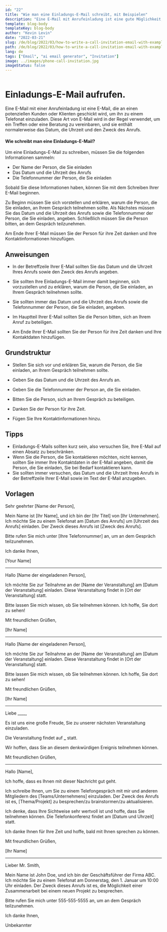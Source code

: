 ```yaml
---
id: "22"
title: "Wie man eine Einladungs-E-Mail schreibt, mit Beispielen"
description: "Eine E-Mail mit Anrufeinladung ist eine gute Möglichkeit, ein Treffen oder eine Beratung mit einem potenziellen Kunden oder Klienten zu vereinbaren."
template: blog-body
templateKey: blog-body
author: "Kevin Levin"
date: "2022-03-21"
slug: /de/blog/2022/03/how-to-write-a-call-invitation-email-with-examples
path: /de/blog/2022/03/how-to-write-a-call-invitation-email-with-examples
lang: de
tags: ["Email", "ai email generator", "Invitation"]
image: ../images/phone-call-invitation.jpg
imageStatus: false
---
```


```toc

```

# Einladungs-E-Mail aufrufen.

Eine E-Mail mit einer Anrufeinladung ist eine E-Mail, die an einen potenziellen Kunden oder Klienten geschickt wird, um ihn zu einem Telefonat einzuladen. Diese Art von E-Mail wird in der Regel verwendet, um ein Treffen oder eine Beratung zu vereinbaren, und sie enthält normalerweise das Datum, die Uhrzeit und den Zweck des Anrufs.

#### Wie schreibt man eine Einladungs-E-Mail?

Um eine Einladungs-E-Mail zu schreiben, müssen Sie die folgenden Informationen sammeln:

- Der Name der Person, die Sie einladen
- Das Datum und die Uhrzeit des Anrufs
- Die Telefonnummer der Person, die Sie einladen

Sobald Sie diese Informationen haben, können Sie mit dem Schreiben Ihrer E-Mail beginnen.

Zu Beginn müssen Sie sich vorstellen und erklären, warum die Person, die Sie einladen, an Ihrem Gespräch teilnehmen sollte. Als Nächstes müssen Sie das Datum und die Uhrzeit des Anrufs sowie die Telefonnummer der Person, die Sie einladen, angeben. Schließlich müssen Sie die Person bitten, an dem Gespräch teilzunehmen.

Am Ende Ihrer E-Mail müssen Sie der Person für ihre Zeit danken und Ihre Kontaktinformationen hinzufügen.

## Anweisungen

- In der Betreffzeile Ihrer E-Mail sollten Sie das Datum und die Uhrzeit Ihres Anrufs sowie den Zweck des Anrufs angeben.

- Sie sollten Ihre Einladungs-E-Mail immer damit beginnen, sich vorzustellen und zu erklären, warum die Person, die Sie einladen, an Ihrem Gespräch teilnehmen sollte.

- Sie sollten immer das Datum und die Uhrzeit des Anrufs sowie die Telefonnummer der Person, die Sie einladen, angeben.

- Im Hauptteil Ihrer E-Mail sollten Sie die Person bitten, sich an Ihrem Anruf zu beteiligen.

- Am Ende Ihrer E-Mail sollten Sie der Person für ihre Zeit danken und Ihre Kontaktdaten hinzufügen.

## Grundstruktur

- Stellen Sie sich vor und erklären Sie, warum die Person, die Sie einladen, an Ihrem Gespräch teilnehmen sollte.

- Geben Sie das Datum und die Uhrzeit des Anrufs an.

- Geben Sie die Telefonnummer der Person an, die Sie einladen.

- Bitten Sie die Person, sich an Ihrem Gespräch zu beteiligen.

- Danken Sie der Person für ihre Zeit.

- Fügen Sie Ihre Kontaktinformationen hinzu.

## Tipps

- Einladungs-E-Mails sollten kurz sein, also versuchen Sie, Ihre E-Mail auf einen Absatz zu beschränken.
- Wenn Sie die Person, die Sie kontaktieren möchten, nicht kennen, sollten Sie immer Ihre Kontaktdaten in der E-Mail angeben, damit die Person, die Sie einladen, Sie bei Bedarf kontaktieren kann.
- Sie sollten immer versuchen, das Datum und die Uhrzeit Ihres Anrufs in der Betreffzeile Ihrer E-Mail sowie im Text der E-Mail anzugeben.

## Vorlagen

Sehr geehrter [Name der Person],

Mein Name ist [Ihr Name], und ich bin der [Ihr Titel] von [Ihr Unternehmen]. Ich möchte Sie zu einem Telefonat am [Datum des Anrufs] um [Uhrzeit des Anrufs] einladen. Der Zweck dieses Anrufs ist [Zweck des Anrufs].

Bitte rufen Sie mich unter [Ihre Telefonnummer] an, um an dem Gespräch teilzunehmen.

Ich danke Ihnen,

[Your Name]

---

Hallo [Name der eingeladenen Person],

Ich möchte Sie zur Teilnahme an der [Name der Veranstaltung] am [Datum der Veranstaltung] einladen. Diese Veranstaltung findet in [Ort der Veranstaltung] statt.

Bitte lassen Sie mich wissen, ob Sie teilnehmen können. Ich hoffe, Sie dort zu sehen!

Mit freundlichen Grüßen,

[Ihr Name]

---

Hallo [Name der eingeladenen Person],

Ich möchte Sie zur Teilnahme an der [Name der Veranstaltung] am [Datum der Veranstaltung] einladen. Diese Veranstaltung findet in [Ort der Veranstaltung] statt.

Bitte lassen Sie mich wissen, ob Sie teilnehmen können. Ich hoffe, Sie dort zu sehen!

Mit freundlichen Grüßen,

[Ihr Name]

---

Liebe \_\_\_\_,

Es ist uns eine große Freude, Sie zu unserer nächsten Veranstaltung einzuladen.

Die Veranstaltung findet auf **\_** statt.

Wir hoffen, dass Sie an diesem denkwürdigen Ereignis teilnehmen können.

Mit freundlichen Grüßen,

---

Hallo [Name],

Ich hoffe, dass es Ihnen mit dieser Nachricht gut geht.

Ich schreibe Ihnen, um Sie zu einem Telefongespräch mit mir und anderen Mitgliedern des [Teams/Unternehmens] einzuladen. Der Zweck des Anrufs ist es, [Thema/Projekt] zu besprechen/zu brainstormen/zu aktualisieren.

Ich denke, dass Ihre Sichtweise sehr wertvoll ist und hoffe, dass Sie teilnehmen können. Die Telefonkonferenz findet am [Datum und Uhrzeit] statt.

Ich danke Ihnen für Ihre Zeit und hoffe, bald mit Ihnen sprechen zu können.

Mit freundlichen Grüßen,

[Ihr Name]

---

Lieber Mr. Smith,

Mein Name ist John Doe, und ich bin der Geschäftsführer der Firma ABC. Ich möchte Sie zu einem Telefonat am Donnerstag, den 1. Januar um 10:00 Uhr einladen. Der Zweck dieses Anrufs ist es, die Möglichkeit einer Zusammenarbeit bei einem neuen Projekt zu besprechen.

Bitte rufen Sie mich unter 555-555-5555 an, um an dem Gespräch teilzunehmen.

Ich danke Ihnen,

Unbekannter
